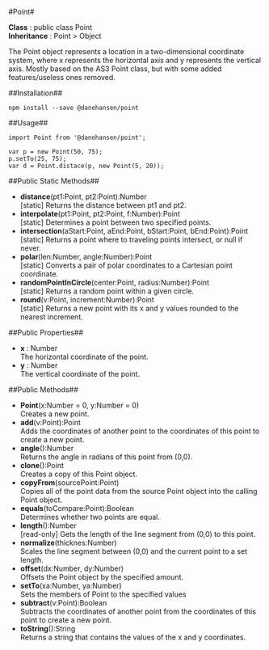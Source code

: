 #Point#

__Class__ : public class Point  
__Inheritance__ : Point > Object

The Point object represents a location in a two-dimensional coordinate system, where x represents the horizontal axis and y represents the vertical axis. Mostly based on the AS3 Point class, but with some added features/useless ones removed.

##Installation##

`npm install --save @danehansen/point`

##Usage##

    import Point from '@danehansen/point';

    var p = new Point(50, 75);
    p.setTo(25, 75);
    var d = Point.distace(p, new Point(5, 20));

##Public Static Methods##

* __distance__(pt1:Point, pt2:Point):Number  
[static] Returns the distance between pt1 and pt2.
* __interpolate__(pt1:Point, pt2:Point, f:Number):Point  
[static] Determines a point between two specified points.
* __intersection__(aStart:Point, aEnd:Point, bStart:Point, bEnd:Point):Point  
[static] Returns a point where to traveling points intersect, or null if never.
* __polar__(len:Number, angle:Number):Point  
[static] Converts a pair of polar coordinates to a Cartesian point coordinate.
* __randomPointInCircle__(center:Point, radius:Number):Point  
[static] Returns a random point within a given circle.
* __round__(v:Point, increment:Number):Point  
[static] Returns a new point with its x and y values rounded to the nearest increment.

##Public Properties##

* __x__ : Number  
The horizontal coordinate of the point.
* __y__ : Number  
The vertical coordinate of the point.

##Public Methods##

* __Point__(x:Number = 0, y:Number = 0)  
Creates a new point.
* __add__(v:Point):Point  
Adds the coordinates of another point to the coordinates of this point to create a new point.
* __angle__():Number  
Returns the angle in radians of this point from (0,0).
* __clone__():Point  
Creates a copy of this Point object.
* __copyFrom__(sourcePoint:Point)  
Copies all of the point data from the source Point object into the calling Point object.
* __equals__(toCompare:Point):Boolean  
Determines whether two points are equal.
* __length__():Number  
[read-only] Gets the length of the line segment from (0,0) to this point.
* __normalize__(thicknes:Number)  
Scales the line segment between (0,0) and the current point to a set length.
* __offset__(dx:Number, dy:Number)  
Offsets the Point object by the specified amount.
* __setTo__(xa:Number, ya:Number)  
Sets the members of Point to the specified values
* __subtract__(v:Point):Boolean  
Subtracts the coordinates of another point from the coordinates of this point to create a new point.
* __toString__():String  
Returns a string that contains the values of the x and y coordinates.
